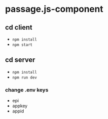 # passage.js-component
## cd client 
- `npm install`
- `npm start`
## cd server 
- `npm install`
- `npm run dev`

### change .env keys 
- epi
- appkey
- appid
